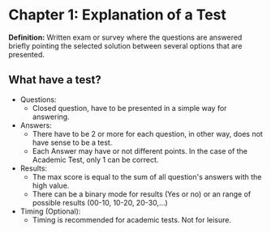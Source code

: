 # Chapter 1: Explanation of a Test

**Definition:** Written exam or survey where the questions are answered briefly pointing the selected solution between several options that are presented.

## What have a test?

* Questions:
  * Closed question, have to be presented in a simple way for answering.
* Answers:
  * There have to be 2 or more for each question, in other way, does not have sense to be a test.
  * Each Answer may have or not different points. In the case of the Academic Test, only 1 can be correct.
* Results:
  * The max score is equal to the sum of all question's answers with the high value. 
  * There can be a binary mode for results (Yes or no) or an range of possible results (00-10, 10-20, 20-30,...)
* Timing (Optional):
  * Timing is recommended for academic tests. Not for leisure.
  
